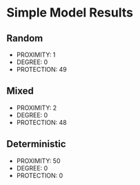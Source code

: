 # Simple Model Results

## Random

* PROXIMITY: 1
* DEGREE: 0
* PROTECTION: 49

## Mixed

* PROXIMITY: 2
* DEGREE: 0
* PROTECTION: 48

## Deterministic

* PROXIMITY: 50
* DEGREE: 0
* PROTECTION: 0


